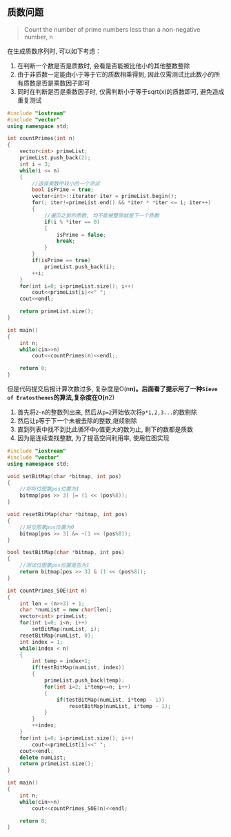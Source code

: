 ## 质数问题
> Count the number of prime numbers less than a non-negative number, n

在生成质数序列时, 可以如下考虑：  

1. 在判断一个数是否是质数时, 会看是否能被比他小的其他整数整除  
2. 由于非质数一定能由小于等于它的质数相乘得到, 因此仅需测试比此数小的所有质数是否是乘数因子即可  
3. 同时在判断是否是乘数因子时, 仅需判断小于等于sqrt(x)的质数即可, 避免造成重复测试  

```cpp
#include "iostream"
#include "vector"
using namespace std;

int countPrimes(int n)
{
    vector<int> primeList;
    primeList.push_back(2);
    int i = 3;
    while(i <= n)
    {
        //选择乘数中较小的一个测试
        bool isPrime = true;
        vector<int>::iterator iter = primeList.begin();
        for(; iter!=primeList.end() && *iter * *iter <= i; iter++)
        {
            //遍历之前的质数, 均不能被整除就是下一个质数
            if(i % *iter == 0)
            {
                isPrime = false;
                break;
            }
        }
        if(isPrime == true)
            primeList.push_back(i);
        ++i;
    }
    for(int i=0; i<primeList.size(); i++)
        cout<<primeList[i]<<" ";
    cout<<endl;

    return primeList.size();
}

int main()
{
    int n;
    while(cin>>n)
        cout<<countPrimes(n)<<endl;;

    return 0;
}
```

但是代码提交后报计算次数过多, 复杂度是O(n**n)。后面看了提示用了一种`Sieve of Eratosthenes`的算法,复杂度在O(n**2)

1. 首先将`2~n`的整数列出来, 然后从`p=2`开始依次将`p*1,2,3...`的数剔除  
2. 然后让`p`等于下一个未被去除的整数,继续剔除  
3. 直到列表中找不到比此循环中`p`值更大的数为止, 剩下的数都是质数 
4. 因为是连续查找整数, 为了提高空间利用率, 使用位图实现

```cpp
#include "iostream"
#include "vector"
using namespace std;

void setBitMap(char *bitmap, int pos)
{
    //将将位图第pos位置为1
    bitmap[pos >> 3] |= (1 << (pos%8));
}

void resetBitMap(char *bitmap, int pos)
{
    //将位图第pos位置为0
    bitmap[pos >> 3] &= ~(1 << (pos%8));
}

bool testBitMap(char *bitmap, int pos)
{
    //测试位图第pos位置是否为1
    return bitmap[pos >> 3] & (1 << (pos%8)); 
}

int countPrimes_SOE(int n)
{
    int len = (n>>3) + 1;
    char *numList = new char[len];
    vector<int> primeList;
    for(int i=0; i<n; i++)
        setBitMap(numList, i);
    resetBitMap(numList, 0);
    int index = 1;
    while(index < n)
    {
        int temp = index+1;
        if(testBitMap(numList, index))
        {
            primeList.push_back(temp);
            for(int i=2; i*temp<=n; i++)
            {
                if(testBitMap(numList, i*temp - 1))
                    resetBitMap(numList, i*temp - 1);
            }
        }
        ++index;
    }
    for(int i=0; i<primeList.size(); i++)
        cout<<primeList[i]<<" ";
    cout<<endl;
    delete numList;
    return primeList.size();
}

int main()
{
    int n;
    while(cin>>n)
        cout<<countPrimes_SOE(n)<<endl;

    return 0;
}
```

